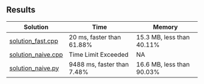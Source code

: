 ## Results
Solution | Time | Memory
---------|------|-------
[solution_fast.cpp](solution_fast.cpp) | 20 ms, faster than 61.88% |  15.3 MB, less than 40.11% 
[solution_naive.cpp](solution_naive.cpp) | Time Limit Exceeded |  NA
[solution_naive.py](solution_naive.py) | 9488 ms, faster than 7.48% |  16.6 MB, less than 90.03%
